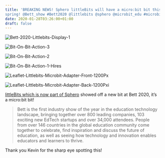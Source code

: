 ```yaml
---
title: 'BREAKING NEWS! Sphero littleBits will have a micro:bit bit this
spring! @Bett_show #Bett2020 @littlebits @sphero @microbit_edu #microbit'
date: 2020-01-28T03:26:00+01:00
draft: false
---
```


![Bett-2020-Littlebits-Display-1](https://cdn-blog.adafruit.com/uploads/2020/01/bett-2020-littlebits-display-1.jpg)

![Bit-On-Bit-Action-3](https://cdn-blog.adafruit.com/uploads/2020/01/bit-on-bit-action-3.jpg)

![Bit-On-Bit-Action-2](https://cdn-blog.adafruit.com/uploads/2020/01/bit-on-bit-action-2.jpg)

![Bit-On-Bit-Action-1-Hires](https://cdn-blog.adafruit.com/uploads/2020/01/bit-on-bit-action-1-hires.jpg)

![Leaflet-Littlebits-Microbit-Adapter-Front-1200Px](https://cdn-blog.adafruit.com/uploads/2020/01/leaflet-littlebits-microbit-adapter-front-1200px.jpg)

![Leaflet-Littlebits-Microbit-Adapter-Back-1200Pxi](https://cdn-blog.adafruit.com/uploads/2020/01/leaflet-littlebits-microbit-adapter-back-1200pxi.jpg)

[littleBits which is now part of Sphero](https://littlebits.com/) showed off a new bit at Bett 2020, it’s a micro:bit bit!

> Bett is the first industry show of the year in the education technology landscape, bringing together over 800 leading companies, 103 exciting new EdTech startups and over 34,000 attendees. People from over 146 countries in the global education community come together to celebrate, find inspiration and discuss the future of education, as well as seeing how technology and innovation enables educators and learners to thrive.

Thank you Kevin for the sharp eye spotting this!
